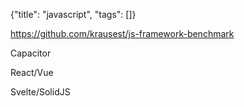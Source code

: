 {"title": "javascript", "tags": []}

https://github.com/krausest/js-framework-benchmark

Capacitor

React/Vue

Svelte/SolidJS

